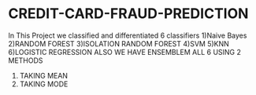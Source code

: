 # CREDIT-CARD-FRAUD-PREDICTION

In This Project we classified and differentiated 6 classifiers 
1)Naive Bayes 
2)RANDOM FOREST
3)ISOLATION RANDOM FOREST
4)SVM
5)KNN
6)LOGISTIC REGRESSION
ALSO WE HAVE ENSEMBLEM ALL 6 USING 2 METHODS
1) TAKING MEAN
2) TAKING MODE 
